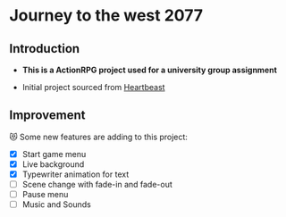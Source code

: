 # Journey to the west 2077

## Introduction

- **This is a ActionRPG project used for a university group assignment**

- Initial project sourced from [Heartbeast](https://www.youtube.com/@uheartbeast/videos)

## Improvement

:heart_eyes_cat: Some new features are adding to this project:

- [x] Start game menu
- [x] Live background
- [x] Typewriter animation for text
- [ ] Scene change with fade-in and fade-out
- [ ] Pause menu
- [ ] Music and Sounds
